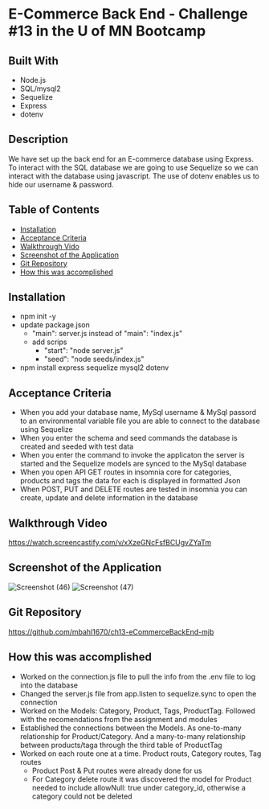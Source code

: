 # E-Commerce Back End - Challenge #13 in the U of MN Bootcamp

## Built With
* Node.js
* SQL/mysql2
* Sequelize
* Express
* dotenv

## Description
We have set up the back end for an E-commerce database using Express.  To interact with the SQL database we are going to use Sequelize so we can interact with the database using javascript.  The use of dotenv enables us to hide our username & password.

## Table of Contents
* [Installation](#installation)
* [Acceptance Criteria](#acceptance-criteria)
* [Walkthrough Vido](#walkthrough-video)
* [Screenshot of the Application](#screenshot-of-the-application)
* [Git Repository](#git-repository)
* [How this was accomplished](#how-this-was-accomplished)

## Installation
* npm init -y
* update package.json
  * "main": server.js  instead of  "main": "index.js"
  * add scrips
    * "start": "node server.js"
    * "seed": "node seeds/index.js"
* npm install express sequelize mysql2 dotenv


## Acceptance Criteria
* When you add your database name, MySql username & MySql passord to an environmental variable file you are able to connect to the database using Sequelize
* When you enter the schema and seed commands the database is created and seeded with test data
* When you enter the command to invoke the applicaton the server is started and the Sequelize models are synced to the MySql database
* When you open API GET routes in insomnia core for categories, products and tags the data for each is displayed in formatted Json
* When POST, PUT and DELETE routes are tested in insomnia you can create, update and delete information in the database

## Walkthrough Video
https://watch.screencastify.com/v/xXzeGNcFsfBCUgvZYaTm

## Screenshot of the Application
![Screenshot (46)](https://user-images.githubusercontent.com/90292697/149643579-4fb95f45-4d0a-49a7-ba03-9f1f183febb9.png)
![Screenshot (47)](https://user-images.githubusercontent.com/90292697/149643582-2e4fb932-2bbd-4a4b-a571-d15a47eed37e.png)

## Git Repository
https://github.com/mbahl1670/ch13-eCommerceBackEnd-mjb


## How this was accomplished
* Worked on the connection.js file to pull the info from the .env file to log into the database
* Changed the server.js file from app.listen to sequelize.sync to open the connection
* Worked on the Models: Category, Product, Tags, ProductTag.  Followed with the recomendations from the assignment and modules
* Established the connections between the Models.  As one-to-many relationship for Product/Category.  And a many-to-many relationship between products/taga through the third table of ProductTag
* Worked on each route one at a time.  Product routs, Category routes, Tag routes
  * Product Post & Put routes were already done for us
  * For Category delete route it was discovered the model for Product needed to include allowNull: true under category_id, otherwise a category could not be deleted
